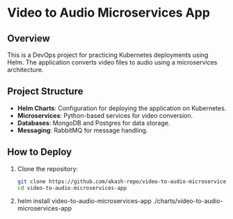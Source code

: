 # Video to Audio Microservices App

## Overview

This is a DevOps project for practicing Kubernetes deployments using Helm. The application converts video files to audio using a microservices architecture.

## Project Structure

- **Helm Charts**: Configuration for deploying the application on Kubernetes.
- **Microservices**: Python-based services for video conversion.
- **Databases**: MongoDB and Postgres for data storage.
- **Messaging**: RabbitMQ for message handling.

## How to Deploy

1. Clone the repository:
   ```bash
   git clone https://github.com/akash-repo/video-to-audio-microservices-app.git
   cd video-to-audio-microservices-app
   
2. helm install video-to-audio-microservices-app ./charts/video-to-audio-microservices-app

